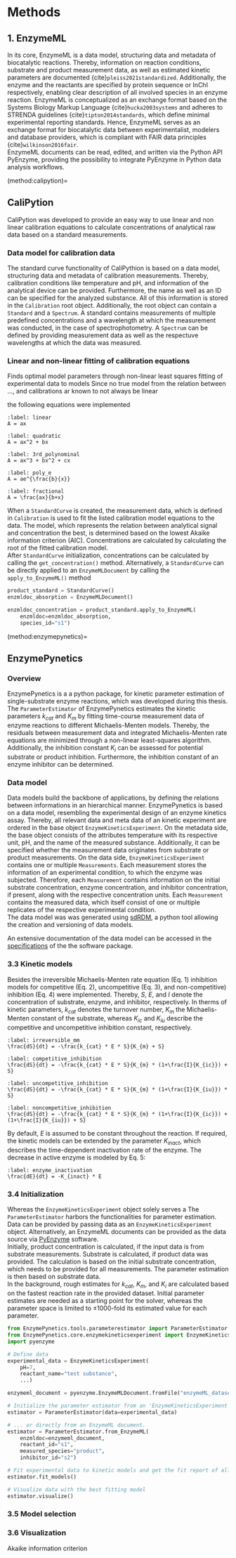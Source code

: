# Methods

## 1. EnzymeML

In its core, EnzymeML is a data model, structuring data and metadata of biocatalytic reactions. Thereby, information on reaction conditions, substrate and product measurement data, as well as estimated kinetic parameters are documented {cite}`pleiss2021standardized`. Additionally, the enzyme and the reactants are specified by protein sequence or InChI respectively, enabling clear description of all involved species in an enzyme reaction. EnzymeML is conceptualized as an exchange format based on the Systems Biology Markup Language {cite}`hucka2003systems` and adheres to STRENDA guidelines {cite}`tipton2014standards`, which define minimal experimental reporting standards. Hence, EnzymeML serves as an exchange format for biocatalytic data between experimentalist, modelers and database providers, which is compliant with FAIR data principles {cite}`wilkinson2016fair`.  
EnzymeML documents can be read, edited, and written via the Python API PyEnzyme, providing the possibility to integrate PyEnzyme in Python data analysis workflows.

(method:calipytion)=

## CaliPytion

CaliPytion was developed to provide an easy way to use linear and non linear calibration equations to calculate concentrations of analytical raw data based on a standard measurements.

### Data model for calibration data

The standard curve functionality of CaliPythion is based on a data model, structuring data and metadata of calibration measurements. Thereby, calibration conditions like temperature and pH, and information of the analytical device can be provided. Furthermore, the name as well as an ID can be specified for the analyzed substance. All of this information is stored in the `Calibration` root object. Additionally, the root object can contain a `Standard` and a `Spectrum`. A standard contains measurements of multiple predefined concentrations and a wavelength at which the measurement was conducted, in the case of spectrophotometry. A `Spectrum` can be defined by providing measurement data as well as the respectuve wavelengths at which the data was measured.

### Linear and non-linear fitting of calibration equations

Finds optimal model parameters through non-linear least squares fitting of experimental data to models
Since no true model from the relation between ..., and calibrations ar known to not always be linear

the following equations were implemented

```{math}
:label: linear
A = ax
```

```{math}
:label: quadratic
A = ax^2 + bx
```

```{math}
:label: 3rd_polynominal
A = ax^3 + bx^2 + cx
```

```{math}
:label: poly_e
A = ae^{\frac{b}{x}}
```

```{math}
:label: fractional
A = \frac{ax}{b+x}
```

When a `StandardCurve` is created, the measurement data, which is defined in `Calibration` is used to fit the listed calibration model equations to the data. The model, which represents the relation between analytical signal and concentration the best, is determined based on the lowest Akaike information criterion (AIC). Concentrations are calculated by calculating the root of the fitted calibration model.  
After `StandardCurve` initialization, concentrations can be calculated by calling the `get_concentration()` method. Alternatively, a `StandardCurve` can be directly applied to an `EnzymeMLDocument` by calling the `apply_to_EnzymeML()` method

```python
product_standard = StandardCurve()
enzmldoc_absorption = EnzymeMLDocument()

enzmldoc_concentration = product_standard.apply_to_EnzymeML(
    enzmldoc=enzmldoc_absorption,
    species_id="s1")
```

(method:enzymepynetics)=

## EnzymePynetics

### Overview

EnzymePynetics is a a python package, for kinetic parameter estimation of single-substrate enzyme reactions, which was developed during this thesis. The `ParameterEstimator` of EnzymePynetics estimates the kinetic parameters $k_{cat}$ and $K_{m}$ by fitting time-course measurement data of enzyme reactions to different Michaelis-Menten models. Thereby, the residuals between measurement data and integrated Michaelis-Menten rate equations are minimized through a non-linear least-squares algorithm. Additionally, the inhibition constant $K_{i}$ can be assessed for potential substrate or product inhibition. Furthermore, the inhibition constant of an enzyme inhibitor can be determined.

### Data model

Data models build the backbone of applications, by defining the relations between informations in an hierarchical manner.
EnzymePynetics is based on a data model, resembling the experimental design of an enzyme kinetics assay. Thereby, all relevant data and meta data of an kinetic experiment are ordered in the base object `EnzymeKineticsExperiment`. On the metadata side, the base object consists of the attributes temperature with its respective unit, pH, and the name of the measured substance. Additionally, it can be specified whether the measurement data originates from substrate or product measurements. On the data side, `EnzymeKineticsExperiment` contains one or multiple `Measurements`. Each measurement stores the information of an experimental condition, to which the enzyme was subjected. Therefore, each `Measurement` contains information on the initial substrate concentration, enzyme concentration, and inhibitor concentration, if present, along with the respective concentration units. Each `Measurement` contains the measured data, which itself consist of one or multiple replicates of the respective experimental condition.  
The data model was was generated using [sdRDM](https://github.com/JR-1991/software-driven-rdm), a python tool allowing the creation and versioning of data models.

An extensive documentation of the data model can be accessed in the [specifications](https://github.com/haeussma/EnzymePynetics/blob/main/specifications/EnzymeKinetics.md) of the the software package.

### 3.3 Kinetic models

Besides the irreversible Michaelis-Menten rate equation (Eq. 1) inhibition models for competitive (Eq. 2), uncompetitive (Eq. 3), and non-competitive) inhibition (Eq. 4) were implemented. Thereby, $S$, $E$, and $I$ denote the concentration of substrate, enzyme, and inhibitor, respectively. In therms of kinetic parameters, $k_{cat}$ denotes the turnover number, $K_{m}$ the Michaelis-Menten constant of the substrate, whereas $K_{ic}$ and $K_{iu}$ describe the competitive and uncompetitive inhibition constant, respectively.

```{math}
:label: irreversible_mm
\frac{dS}{dt} = -\frac{k_{cat} * E * S}{K_{m} + S}
```

```{math}
:label: competitive_inhibition
\frac{dS}{dt} = -\frac{k_{cat} * E * S}{K_{m} * (1+\frac{I}{K_{ic}}) + S}
```

```{math}
:label: uncompetitive_inhibition
\frac{dS}{dt} = -\frac{k_{cat} * E * S}{K_{m} * (1+\frac{I}{K_{iu}}) * S}
```

```{math}
:label: noncompetitive_inhibition
\frac{dS}{dt} = -\frac{k_{cat} * E * S}{K_{m} * (1+\frac{I}{K_{ic}}) + (1+\frac{I}{K_{iu}}) + S}
```

By default, $E$ is assumed to be constant throughout the reaction. If required, the kinetic models can be extended by the parameter $K_{inact}$, which describes the time-dependent inactivation rate of the enzyme. The decrease in active enzyme is modeled by Eq. 5:

```{math}
:label: enzyme_inactivation
\frac{dE}{dt} = -K_{inact} * E
```

### 3.4 Initialization

Whereas the `EnzymeKineticsExperiment` object solely serves a
The `ParameterEstimator` harbors the functionalities for parameter estimation. Data can be provided by passing data as an `EnzymeKineticsExperiment` object. Alternatively, an EnzymeML documents can be provided as the data source via [PyEnzyme](https://github.com/EnzymeML/PyEnzyme) software.  
Initially, product concentration is calculated, if the input data is from substrate measurements. Substrate is calculated, if product data was provided. The calculation is based on the initial substrate concentration, which needs to be provided for all measurements. The parameter estimation is then based on substrate data.  
In the background, rough estimates for $k_{cat}$, $K_{m}$, and $K_{i}$ are calculated based on the fastest reaction rate in the provided dataset. Initial parameter estimates are needed as a starting point for the solver, whereas the parameter space is limited to ±1000-fold its estimated value for each parameter.

```python
from EnzymePynetics.tools.parameterestimator import ParameterEstimator
from EnzymePynetics.core.enzymekineticsexperiment import EnzymeKineticsExperiment
import pyenzyme

# Define data
experimental_data = EnzymeKineticsExperiment(
    pH=7,
    reactant_name="test substance",
    ...)

enzymeml_document = pyenzyme.EnzymeMLDocument.fromFile("enzymeML_dataset.omex")

# Initialize the parameter estimator from an 'EnzymeKineticsExperiment' instance
estimator = ParameterEstimator(data=experimental_data)

# ... or directly from an EnzymeML document.
estimator = ParameterEstimator.from_EnzymeML(
    enzmldoc=enzymeml_document,
    reactant_id="s1",
    measured_species="product",
    inhibitor_id="s2")

# Fit experimental data to kinetic models and get the fit report of all models
estimator.fit_models()

# Visualize data with the best fitting model
estimator.visualize()
```

### 3.5 Model selection

### 3.6 Visualization

Akaike information criterion
